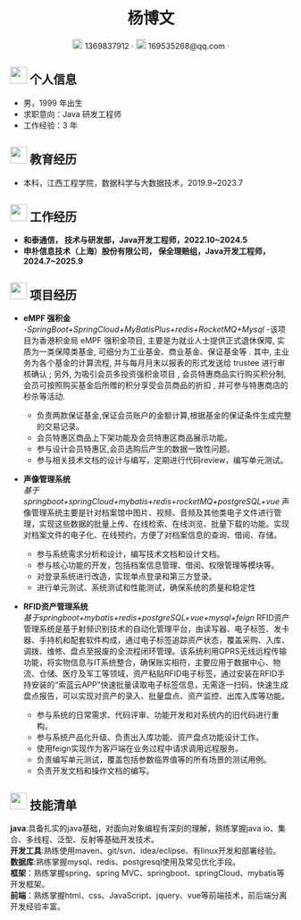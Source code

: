  <center>
     <h1>杨博文</h1>
     <div>
         <span>
             <img src="assets/phone-solid.svg" width="18px">
             1369837912
         </span>
         ·
         <span>
             <img src="assets/envelope-solid.svg" width="18px">
             169535268@qq.com
         </span>
         ·
     </div>
 </center>

 ## <img src="assets/info-circle-solid.svg" width="30px"> 个人信息 

 - 男，1999 年出生
 - 求职意向：Java 研发工程师
 - 工作经验：3 年
## <img src="assets/graduation-cap-solid.svg" width="30px"> 教育经历

- 本科，江西工程学院，数据科学与大数据技术，2019.9~2023.7

## <img src="assets/briefcase-solid.svg" width="30px"> 工作经历

- **和泰通信， 技术与研发部，Java开发工程师，2022.10~2024.5**
- **申朴信息技术（上海）股份有限公司， 保全理赔组，Java开发工程师，2024.7~2025.9**

## <img src="assets/project-diagram-solid.svg" width="30px"> 项目经历
- **eMPF 强积金**<br>
  -*SpringBoot+SpringCloud+MyBatisPlus+redis+RocketMQ+Mysql*
  -该项目为香港积金局 eMPF 强积金项目, 主要是为就业人士提供正式退休保障, 实质为一类保障类基金, 可细分为工业基金、商业基金、保证基金等 . 其中, 主业务为各个基金的计算流程, 并与每月月末以报表的形式发送给 trustee 进行审核确认 ; 另外, 为吸引会员多投资强积金项目 , 会员特惠商品实行购买积分制, 会员可按照购买基金后所赠的积分享受会员商品的折扣 , 并可参与特惠商店的秒杀等活动.<br>
  
  - 负责两款保证基金,保证会员账户的金额计算,根据基金的保证条件生成完整的交易记录。<br>
  - 会员特惠区商品上下架功能及会员特惠区商品展示功能。<br>
  - 参与设计会员特惠区,会员选购后产生的数据一致性问题。<br>
  - 参与相关技术文档的设计与编写，定期进行代码review，编写单元测试。<br>
  
- **声像管理系统**<br>
  *基于springboot+springCloud+mybatis+redis+rocketMQ+postgreSQL+vue*
声像管理系统主要是针对档案馆中图片、视频、音频及其他类电子文件进行管理，实现这些数据的批量上传、在线检索、在线浏览、批量下载的功能。实现对档案文件的电子化、在线预约，方便了对档案信息的查询、借阅、存储。

  - 参与系统需求分析和设计，编写技术文档和设计文档。<br>
  - 参与核心功能的开发，包括档案信息管理、借阅、权限管理等模块等。<br>
  - 对登录系统进行改造，实现单点登录和第三方登录。<br>
  - 进行单元测试、系统测试和性能测试，确保系统的质量和稳定性<br>
  
- **RFID资产管理系统**<br>
  *基于springboot+mybatis+redis+postgreSQL+vue+mysql+feign*
  RFID资产管理系统是基于射频识别技术的自动化管理平台，由读写器、电子标签、发卡器、手持机和配套软件构成，通过电子标签追踪资产状态，覆盖采购、入库、调拨、维修、盘点至报废的全流程闭环管理。该系统利用GPRS无线远程传输功能，将实物信息与IT系统整合，确保账实相符，主要应用于数据中心、物流、仓储、医疗及军工等领域，资产粘贴RFID电子标签，通过安装在RFID手持安装的“索蓝云APP”快速批量读取电子标签信息，无需逐一扫码，快速生成盘点报告，可以实现对资产的录入、批量盘点、资产监控、出库入库等功能。

  - 参与系统的日常需求、代码评审、功能开发和对系统内的旧代码进行重构。
  - 参与系统产品化升级、负责出入库功能、资产盘点功能设计工作。
  - 使用feign实现作为客⼾端在业务过程中请求调⽤远程服务。
  - 负责编写单元测试，覆盖包括参数临界值等的所有场景的测试⽤例。
  - 负责开发⽂档和操作文档的编写。



## <img src="assets/tools-solid.svg" width="30px"> 技能清单
**java**:具备扎实的java基础，对面向对象编程有深刻的理解，熟练掌握java io、集合、多线程、泛型、反射等基础开发技术。<br>
**开发工具**:熟练使用maven、git/svn、idea/eclipse、有linux开发和部署经验。<br>
**数据库**:熟练掌握mysql、redis、postgresql使用及常见优化手段。<br>
**框架**：熟练掌握spring、spring MVC、springboot、springCloud、mybatis等开发框架。<br>
**前端**：熟练掌握html、css、JavaScript、jquery、vue等前端技术，前后端分离开发经验丰富。<br>
